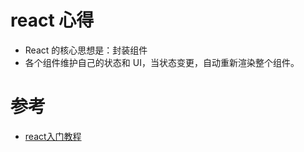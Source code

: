 # react 心得
*  React 的核心思想是：封装组件
*  各个组件维护自己的状态和 UI，当状态变更，自动重新渲染整个组件。



# 参考
*  [react入门教程](https://hulufei.gitbooks.io/react-tutorial/content/introduction.html)
